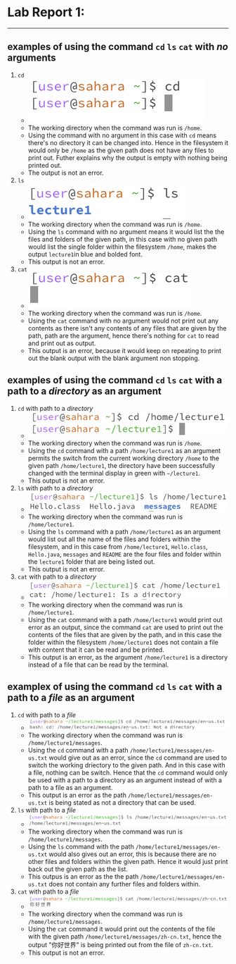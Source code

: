 # Lab Report 1:
---
## **examples of using the command `cd` `ls` `cat` with *no* arguments**
1. `cd`
   * ![Image](cd.png)
   * The working directory when the command was run is `/home`.
   * Using the command with no argument in this case with `cd` means there's no directory it can be changed into. Hence in the filesystem it would only be `/home` as the given path does not have any files to print out. Futher explains why the output is empty with nothing being printed out.
   * The output is not an error.
2. `ls`
   * ![Image](ls.png)
   * The working directory when the command was run is `/home`.
   * Using the `ls` command with no argument means it would list the the files and folders of the given path, in this case with no given path would list the single folder within the filesystem `/home`, makes the output `lecture1`in blue and bolded font.
   * This output is not an error.
3. `cat`
   * ![Image](cat.png)
   * The working directory when the command was run is `/home`.
   * Using the `cat` command with no argument would not print out any contents as there isn't any contents of any files that are given by the path, path are the argument, hence there's nothing for `cat` to read and print out as output.
   * This output is an error, because it would keep on repeating to print out the blank output with the blank argument non stopping.

## **examples of using the command `cd` `ls` `cat` with a path to a *directory* as an argument**
1. `cd` with path to a *directory*
   * ![Image](cdWithDirectory.png)
   * The working directory when the command was run is `/home`.
   * Using the `cd` command with a path `/home/lecture1` as an argument permits the switch from the current working directory `/home` to the given path `/home/lecture1`, the directory have been successfully changed with the terminal display in green with `~/lecture1`.
   * This output is not an error.
2. `ls` with path to a *directory*
   * ![Image](lsWithDirectory.png)
   * The working directory when the command was run is `/home/lecture1`.
   * Using the `ls` command with a path `/home/lecture1` as an argument would list out all the name of the files and folders within the filesystem, and in this case from `/home/lecture1`, `Hello.class`, `Hello.java`, `messages` and `README` are the four files and folder within the `lecture1` folder that are being listed out.
   * This output is not an error.
3. `cat` with path to a *directory*
   * ![Image](catWithDirectory.png)
   * The working directory when the command was run is `/home/lecture1`.
   * Using the `cat` command with a path `/home/lecture1` would print out error as an output, since the command `cat` are used to print out the contents of the files that are given by the path, and in this case the folder within the filesystem `/home/lecture1` does not contain a file with content that it can be read and be printed.
   * This output is an error, as the argument `/home/lecture1` is a directory instead of a file that can be read by the terminal.

## **examplex of using the command `cd` `ls` `cat` with a path to a *file* as an argument**
1. `cd` with path to a *file*
   * ![Image](cdWithFile.png)
   * The working directory when the command was run is `/home/lecture1/messages`.
   * Using the `cd` command with a path `/home/lecture1/messages/en-us.txt` would give out as an error, since the `cd` command are used to switch the working driectory to the given path. And in this case with a file, nothing can be switch. Hence that the `cd` command would only be used with a path to a directory as an argument instead of with a path to a file as an argument.
   * This output is an error as the path `/home/lecture1/messages/en-us.txt` is being stated as not a directory that can be used.
2. `ls` with path to a *file*
   * ![Image](lsWithFile.png)
   * The working directory when the command was run is `/home/lecture1/messages`.
   * Using the `ls` command with the path `/home/lecture1/messages/en-us.txt` would also gives out an error, this is because there are no other files and folders within the given path. Hence it would just print back out the given path as the list.
   * This outpus is an error as the the path `/home/lecture1/messages/en-us.txt` does not contain any further files and folders within.
3. `cat` with path to a *file*
   * ![Image](catWithFile.png)
   * The working directory when the command was run is `/home/lecture1/messages`.
   * Using the `cat` command it would print out the contents of the file with the given path `/home/lecture1/messages/zh-cn.txt`, hence the output "你好世界" is being printed out from the file of `zh-cn.txt`.
   * This output is not an error.
